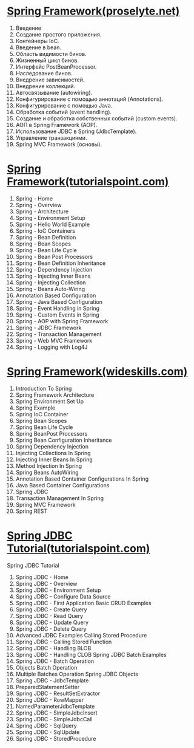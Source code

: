 <a href ="http://proselyte.net/tutorials/spring-tutorial-full-version/">Spring Framework(proselyte.net)</a>
====================================================================================
1. Введение
2. Создание простого приложения.
3. Контейнеры IoC.
4. Введение в bean.
5. Область видимости бинов.
6. Жизненный цикл бинов.
7. Интерфейс PostBeanProcessor.
8. Наследование бинов.
9. Внедрение зависимостей.
10. Внедрение коллекций.
11. Автосвязывание (autowiring).
12. Конфигурирование с помощью аннотаций (Annotations).
13. Конфигурирование с помощью Java.
14. Обработка событий (event handling).
15. Создание и обработка собственных событий (custom events).
16. АОП в Spring Framework (AOP).
17. Использование JDBC в Spring (JdbcTemplate).
18. Управление транзакциями.
19. Spring MVC Framework (основы).

<a href ="https://www.tutorialspoint.com/spring/index.htm">Spring Framework(tutorialspoint.com)</a>
====================================================================================
01. Spring - Home
02. Spring - Overview
03. Spring - Architecture
04. Spring - Environment Setup
05. Spring - Hello World Example
06. Spring - IoC Containers
07. Spring - Bean Definition
08. Spring - Bean Scopes
09. Spring - Bean Life Cycle
10. Spring - Bean Post Processors
11. Spring - Bean Definition Inheritance
12. Spring - Dependency Injection
13. Spring - Injecting Inner Beans
14. Spring - Injecting Collection
15. Spring - Beans Auto-Wiring
16. Annotation Based Configuration
17. Spring - Java Based Configuration
18. Spring - Event Handling in Spring
19. Spring - Custom Events in Spring
20. Spring - AOP with Spring Framework
21. Spring - JDBC Framework
22. Spring - Transaction Management
23. Spring - Web MVC Framework
24. Spring - Logging with Log4J

<a href ="http://www.wideskills.com/spring-tutorial/">Spring Framework(wideskills.com)</a>
====================================================================================
01. Introduction To Spring
02. Spring Framework Architecture
03. Spring Environment Set Up
04. Spring Example
05. Spring IoC Container
06. Spring Bean Scopes
07. Spring Bean Life Cycle
08. Spring BeanPost Processors
09. Spring Bean Configuration Inheritance
10. Spring Dependency Injection
11. Injecting Collections In Spring
12. Injecting Inner Beans In Spring
13. Method Injection In Spring
14. Spring Beans AutoWiring
15. Annotation Based Container Configurations In Spring
16. Java Based Container Configurations
19. Spring JDBC
20. Transaction Management In Spring
21. Spring MVC Framework
22. Spring REST

<a href ="https://www.tutorialspoint.com/springjdbc/index.htm">Spring JDBC Tutorial(tutorialspoint.com)</a>
====================================================================================
Spring JDBC Tutorial
1. Spring JDBC - Home
2. Spring JDBC - Overview
3. Spring JDBC - Environment Setup
4. Spring JDBC - Configure Data Source
5. Spring JDBC - First Application
Basic CRUD Examples
1. Spring JDBC - Create Query
2. Spring JDBC - Read Query
3. Spring JDBC - Update Query
4. Spring JDBC - Delete Query
5. Advanced JDBC Examples
Calling Stored Procedure
1. Spring JDBC - Calling Stored Function
2. Spring JDBC - Handling BLOB
3. Spring JDBC - Handling CLOB
Spring JDBC Batch Examples
1. Spring JDBC - Batch Operation
2. Objects Batch Operation
3. Multiple Batches Operation
Spring JDBC Objects
1. Spring JDBC - JdbcTemplate
2. PreparedStatementSetter
3. Spring JDBC - ResultSetExtractor
4. Spring JDBC - RowMapper
5. NamedParameterJdbcTemplate
6. Spring JDBC - SimpleJdbcInsert
7. Spring JDBC - SimpleJdbcCall
8. Spring JDBC - SqlQuery
9. Spring JDBC - SqlUpdate
10. Spring JDBC - StoredProcedure